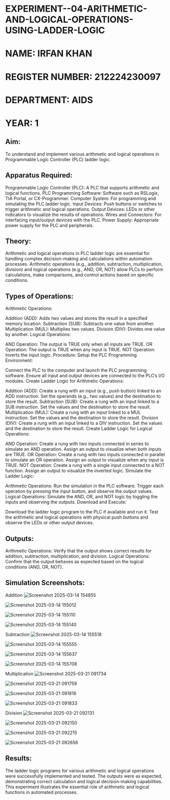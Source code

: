 # EXPERIMENT--04-ARITHMETIC-AND-LOGICAL-OPERATIONS-USING-LADDER-LOGIC
#  NAME: IRFAN KHAN

# REGISTER NUMBER: 212224230097

# DEPARTMENT: AIDS

# YEAR: 1

## Aim:
To understand and implement various arithmetic and logical operations in Programmable Logic Controller (PLC) ladder logic.

## Apparatus Required:
Programmable Logic Controller (PLC): A PLC that supports arithmetic and logical functions.
PLC Programming Software: Software such as RSLogix, TIA Portal, or CX-Programmer.
Computer System: For programming and simulating the PLC ladder logic.
Input Devices: Push buttons or switches to trigger arithmetic and logical operations.
Output Devices: LEDs or other indicators to visualize the results of operations.
Wires and Connectors: For interfacing input/output devices with the PLC.
Power Supply: Appropriate power supply for the PLC and peripherals.
## Theory:
Arithmetic and logical operations in PLC ladder logic are essential for handling complex decision-making and calculations within automation processes. Arithmetic operations (e.g., addition, subtraction, multiplication, division) and logical operations (e.g., AND, OR, NOT) allow PLCs to perform calculations, make comparisons, and control actions based on specific conditions.

## Types of Operations:
Arithmetic Operations:

Addition (ADD): Adds two values and stores the result in a specified memory location.
Subtraction (SUB): Subtracts one value from another.
Multiplication (MUL): Multiplies two values.
Division (DIV): Divides one value by another.
Logical Operations:

AND Operation: The output is TRUE only when all inputs are TRUE.
OR Operation: The output is TRUE when any input is TRUE.
NOT Operation: Inverts the input logic.
Procedure:
Setup the PLC Programming Environment:

Connect the PLC to the computer and launch the PLC programming software.
Ensure all input and output devices are connected to the PLC’s I/O modules.
Create Ladder Logic for Arithmetic Operations:

Addition (ADD):
Create a rung with an input (e.g., push button) linked to an ADD instruction.
Set the operands (e.g., two values) and the destination to store the result.
Subtraction (SUB):
Create a rung with an input linked to a SUB instruction.
Set the values and the destination to store the result.
Multiplication (MUL):
Create a rung with an input linked to a MUL instruction.
Set the values and the destination to store the result.
Division (DIV):
Create a rung with an input linked to a DIV instruction.
Set the values and the destination to store the result.
Create Ladder Logic for Logical Operations:

AND Operation:
Create a rung with two inputs connected in series to simulate an AND operation.
Assign an output to visualize when both inputs are TRUE.
OR Operation:
Create a rung with two inputs connected in parallel to simulate an OR operation.
Assign an output to visualize when any input is TRUE.
NOT Operation:
Create a rung with a single input connected to a NOT function.
Assign an output to visualize the inverted logic.
Simulate the Ladder Logic:

Arithmetic Operations:
Run the simulation in the PLC software. Trigger each operation by pressing the input button, and observe the output values.
Logical Operations:
Simulate the AND, OR, and NOT logic by toggling the inputs and observing the outputs.
Download and Execute:

Download the ladder logic program to the PLC if available and run it.
Test the arithmetic and logical operations with physical push buttons and observe the LEDs or other output devices.


## Outputs:
Arithmetic Operations: Verify that the output shows correct results for addition, subtraction, multiplication, and division.
Logical Operations: Confirm that the output behaves as expected based on the logical conditions (AND, OR, NOT).
##  Simulation Screenshots:

Addition
![Screenshot 2025-03-14 154855](https://github.com/user-attachments/assets/9ac7ddb9-64e0-471a-a2e9-b325989de8e7)

![Screenshot 2025-03-14 155012](https://github.com/user-attachments/assets/b3b04e1d-cd09-4c7e-9da1-454c25278e36)

![Screenshot 2025-03-14 155110](https://github.com/user-attachments/assets/1dc69590-1fb6-44b6-bae3-d5fe11efbeef)

![Screenshot 2025-03-14 155140](https://github.com/user-attachments/assets/8d35306e-1a44-4b84-93ec-2e3103922d60)

Subtraction
![Screenshot 2025-03-14 155518](https://github.com/user-attachments/assets/aced54cf-c212-4944-9857-0babeec83232)

![Screenshot 2025-03-14 155555](https://github.com/user-attachments/assets/9710e000-6fb4-4d53-95a2-301e673e6eac)

![Screenshot 2025-03-14 155637](https://github.com/user-attachments/assets/46289df8-2cec-4565-b99e-d8b0680b016d)

![Screenshot 2025-03-14 155708](https://github.com/user-attachments/assets/b662850b-fab0-4eb8-b4f5-ff548b702e25)

Multiplication
![Screenshot 2025-03-21 091734](https://github.com/user-attachments/assets/52dee910-8f1e-4e8f-985e-406c58cc81dd)

![Screenshot 2025-03-21 091759](https://github.com/user-attachments/assets/5a9482e2-16f4-445d-a0c2-c64854af42be)

![Screenshot 2025-03-21 091816](https://github.com/user-attachments/assets/1e9ecf7d-746c-4172-a0ce-b96b2fe855b9)

![Screenshot 2025-03-21 091833](https://github.com/user-attachments/assets/c6ac6f59-1209-4ec2-b48b-0013327d1bc3)

Division
![Screenshot 2025-03-21 092131](https://github.com/user-attachments/assets/3cf41380-9f9e-43b1-914a-2118e1241b99)

![Screenshot 2025-03-21 092150](https://github.com/user-attachments/assets/f31e13c0-2cc1-492e-8e9e-e1f3d7f63547)

![Screenshot 2025-03-21 092215](https://github.com/user-attachments/assets/5af368c3-27bb-41a3-ae03-3fd9e60abbb3)

![Screenshot 2025-03-21 092656](https://github.com/user-attachments/assets/cc2f5476-2c5d-4698-8a4b-2ba42df49181)

## Results:
The ladder logic programs for various arithmetic and logical operations were successfully implemented and tested. The outputs were as expected, demonstrating correct calculation and logical decision-making capabilities. This experiment illustrates the essential role of arithmetic and logical functions in automated processes.
